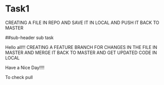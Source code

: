 # Task1
CREATING A FILE IN REPO AND SAVE IT IN LOCAL AND PUSH IT BACK TO MASTER

##sub-header sub task

Hello all!!!
CREATING A FEATURE BRANCH FOR CHANGES IN THE FILE IN MASTER AND MERGE IT BACK TO MASTER AND GET UPDATED CODE IN LOCAL

Have a Nice Day!!!!

To check pull 
